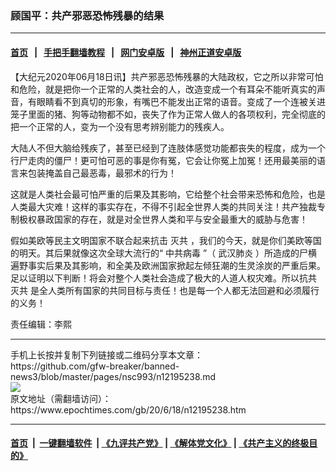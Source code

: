 ### 顾国平：共产邪恶恐怖残暴的结果
------------------------

#### [首页](https://github.com/gfw-breaker/banned-news3/blob/master/README.md) &nbsp;&nbsp;|&nbsp;&nbsp; [手把手翻墙教程](https://github.com/gfw-breaker/guides/wiki) &nbsp;&nbsp;|&nbsp;&nbsp; [网门安卓版](https://github.com/oGate2/oGate) &nbsp;&nbsp;|&nbsp;&nbsp; [神州正道安卓版](https://github.com/SzzdOgate/update) 



<div><p>
 【大纪元2020年06月18日讯】共产邪恶恐怖残暴的大陆政权，它之所以非常可怕和危险，就是把你一个正常的人类社会的人，改造变成一个有耳朵不能听真实的声音，有眼睛看不到真切的形象，有嘴巴不能发出正常的语音。变成了一个连被关进笼子里面的猪、狗等动物都不如，丧失了作为正常人做人的各项权利，完全彻底的把一个正常的人，变为一个没有思考辨别能力的残疾人。
</p>
<p>
 大陆人不但大脑给残疾了，甚至已经到了连肢体感觉功能都丧失的程度，成为一个行尸走肉的僵尸！更可怕可恶的事是你有冤，它会让你冤上加冤！还用最美丽的语言来包装掩盖自己最恶毒，最邪术的行为！
</p>
<p>
 这就是人类社会最可怕严重的后果及其影响，它给整个社会带来恐怖和危险，也是人类最大灾难！这样的事实存在，不得不引起全世界人类的共同关注！共产独裁专制极权暴政国家的存在，就是对全世界人类和平与安全最重大的威胁与危害！
</p>
<p>
 假如美欧等民主文明国家不联合起来抗击
 <ok href="https://www.epochtimes.com/gb/tag/%E7%81%AD%E5%85%B1.html">
  灭共
 </ok>
 ，我们的今天，就是你们美欧等国的明天。其后果就像这次全球大流行的“
 <ok href="https://www.epochtimes.com/gb/tag/%E4%B8%AD%E5%85%B1%E7%97%85%E6%AF%92.html">
  中共病毒
 </ok>
 ”（
 <ok href="https://www.epochtimes.com/gb/tag/%E6%AD%A6%E6%B1%89%E8%82%BA%E7%82%8E.html">
  武汉肺炎
 </ok>
 ）所造成的尸横遍野事实后果及其影响，和全美及欧洲国家掀起左倾狂潮的生灵涂炭的严重后果。足以证明以下判断！将会对整个人类社会造成了极大的人道人权灾难。所以抗共
 <ok href="https://www.epochtimes.com/gb/tag/%E7%81%AD%E5%85%B1.html">
  灭共
 </ok>
 是全人类所有国家的共同目标与责任！也是每一个人都无法回避和必须履行的义务！
</p>
<p>
 责任编辑：李熙
</p>
</div>
<hr/>
手机上长按并复制下列链接或二维码分享本文章：<br/>
https://github.com/gfw-breaker/banned-news3/blob/master/pages/nsc993/n12195238.md <br/>
<a href='https://github.com/gfw-breaker/banned-news3/blob/master/pages/nsc993/n12195238.md'><img src='https://github.com/gfw-breaker/banned-news3/blob/master/pages/nsc993/n12195238.md.png'/></a> <br/>
原文地址（需翻墙访问）：https://www.epochtimes.com/gb/20/6/18/n12195238.htm


------------------------
#### [首页](https://github.com/gfw-breaker/banned-news3/blob/master/README.md) &nbsp;|&nbsp; [一键翻墙软件](https://github.com/gfw-breaker/nogfw/blob/master/README.md) &nbsp;| [《九评共产党》](https://github.com/gfw-breaker/9ping.md/blob/master/README.md#九评之一评共产党是什么) | [《解体党文化》](https://github.com/gfw-breaker/jtdwh.md/blob/master/README.md) | [《共产主义的终极目的》](https://github.com/gfw-breaker/gczydzjmd.md/blob/master/README.md)


<img src='http://gfw-breaker.win/banned-news3/pages/nsc993/n12195238.md' width='0px' height='0px'/>